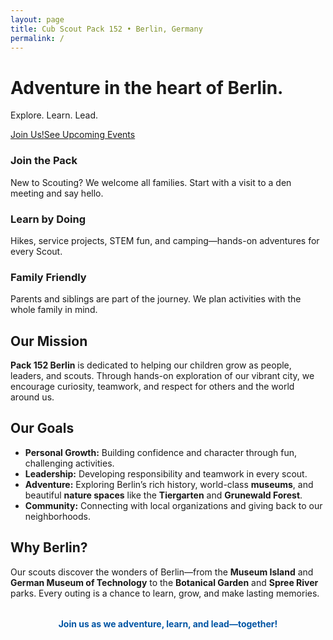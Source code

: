 ```yaml
---
layout: page
title: Cub Scout Pack 152 • Berlin, Germany
permalink: /
---
```


<div class="hero">
  <div class="hero__inner">
    <h1>Adventure in the heart of Berlin.</h1>
    <p>Explore. Learn. Lead.</p>
    <a class="btn" href="{{ '/join-us/' | relative_url }}">Join Us!</a><a class="btn" href="{{ '/events/' | relative_url }}">See Upcoming Events</a>
  </div>
</div>

<div class="features">
  <div class="feature">
    <h3>Join the Pack</h3>
    <p>New to Scouting? We welcome all families. Start with a visit to a den meeting and say hello.</p>
  </div>
  <div class="feature">
    <h3>Learn by Doing</h3>
    <p>Hikes, service projects, STEM fun, and camping—hands-on adventures for every Scout.</p>
  </div>
  <div class="feature">
    <h3>Family Friendly</h3>
    <p>Parents and siblings are part of the journey. We plan activities with the whole family in mind.</p>
  </div>
</div>


## Our Mission

**Pack 152 Berlin** is dedicated to helping our children grow as people, leaders, and scouts. Through hands-on exploration of our vibrant city, we encourage curiosity, teamwork, and respect for others and the world around us.

## Our Goals

- **Personal Growth:** Building confidence and character through fun, challenging activities.
- **Leadership:** Developing responsibility and teamwork in every scout.
- **Adventure:** Exploring Berlin’s rich history, world-class **museums**, and beautiful **nature spaces** like the **Tiergarten** and **Grunewald Forest**.
- **Community:** Connecting with local organizations and giving back to our neighborhoods.

## Why Berlin?

Our scouts discover the wonders of Berlin—from the **Museum Island** and **German Museum of Technology** to the **Botanical Garden** and **Spree River** parks. Every outing is a chance to learn, grow, and make lasting memories.

<div style="font-weight:700; color:#0055a4; text-align:center; margin-top:2rem;">
Join us as we adventure, learn, and lead—together!
</div>

